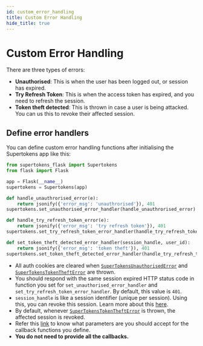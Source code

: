 ```yaml
---
id: custom_error_handling
title: Custom Error Handling
hide_title: true
---
```


# Custom Error Handling

There are three types of errors:
- **Unauthorised**: This is when the user has been logged out, or session has expired.
- **Try Refresh Token**: This is when the access token has expired, and you need to refresh the session.
- **Token theft detected**: This is thrown in case a user is being attacked. You can us this to revoke their affected session.

## Define error handlers
You can define custom error handling functions after initialising the Supertokens app like this:
```python
from supertokens_flask import Supertokens
from flask import Flask

app = Flask(__name__)
supertokens = Supertokens(app)

def handle_unauthrorised_error(e):
    return jsonify({'error_msg': 'unauthrorised'}), 401
supertokens.set_unauthorised_error_handler(handle_unauthrorised_error)

def handle_try_refresh_token_error(e):
    return jsonify({'error_msg': 'try refresh token'}), 401
supertokens.set_try_refresh_token_error_handler(handle_try_refresh_token_error)

def set_token_theft_detected_error_handler(session_handle, user_id):
    return jsonify({'error_msg': 'token theft'}), 401
supertokens.set_token_theft_detected_error_handler(handle_try_refresh_token_error)
```

- All auth cookies are cleared when [`SuperTokensUnauthorisedError`](../api-reference/error-handling/unauthorised) and [`SuperTokensTokenTheftError`](../api-reference/error-handling/token-theft-detected) are thrown.
- You should respond with the same session expired HTTP status code in function you set for `set_unauthorised_error_handler` and `set_try_refresh_token_error_handler`. By default, this value is `401`.
- `session_handle` is like a session identifier (unique per session). Using this, you can revoke this session. Learn more about this [here](./session-handle).
- By default, whenever [`SuperTokensTokenTheftError`](../api-reference/error-handling/token-theft-detected) is thrown, the affected session is revoked.
- Refer this [link](../api-reference/error-handling/handle-error) to know what parameters are you should accept for the callback functions you define.
- **You do not need to provide all the callbacks.**